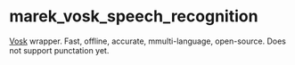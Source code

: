 # marek_vosk_speech_recognition

[Vosk](https://alphacephei.com/vosk/) wrapper. Fast, offline, accurate, mmulti-language, open-source. Does not support punctation yet.
